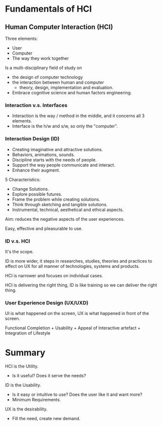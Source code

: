 # Fundamentals of HCI

## Human Computer Interaction (HCI)

Three elements:
* User
* Computer
* The way they work together

Is a multi-disciplinary field of study on 
* the design of computer technology 
* the interaction between human and computer
    * theory, design, implementation and evaluation.
* Embrace cognitive science and human factors engineering.

### Interaction v.s. Interfaces

* Interaction is the way / method in the middle, and it concerns all 3 elements.
* Interface is the h/w and s/w, so only the "computer".

### Interaction Design (ID)

* Creating imaginative and attractive solutions.
* Behaviors, animations, sounds.
* Discipline starts with the needs of people.
* Support the way people communicate and interact.
* Enhance their augment.

5 Characteristics:
* Change Solutions.
* Explore possible futures.
* Frame the problem while creating solutions.
* Think through sketching and tangible solutions.
* Instrumental, technical, aesthetical and ethical aspects.

Aim: reduces the negative aspects of the user experiences.

Easy, effective and pleasurable to use.

### ID v.s. HCI

It's the scope.

ID is more wider, it steps in researches, studies, theories and practices to effect on UX for all manner of technologies, systems and products.

HCI is narrower and focuses on individual cases.

HCI is delivering the right thing, ID is like training so we can deliver the right thing.

### User Experience Design (UX/UXD)

UI is what happened on the screen, UX is what happened in front of the screen.

Functional Completion + Usability + Appeal of Interactive artefact  + Integration of Lifestyle

# Summary

HCI is the Utility.

* Is it useful? Does it serve the needs?

ID is the Usability.

* Is it easy or intuitive to use? Does the user like it and want more?
* Minimum Requirements.

UX is the desirability.

* Fill the need, create new demand.

